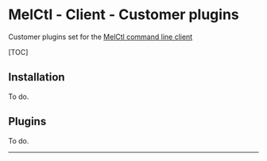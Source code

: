 <!-- vim: set ft=2 ts=Markdown -->

# MelCtl - Client - Customer plugins

Customer plugins set for the [MelCtl command line client](melctl-client)

\[TOC\]

## Installation

To do.

## Plugins

To do.

---

[melctl-client]: https://gitlab.lxp.lu/lxp-hpc/IaC/meluxina/melctl-client
